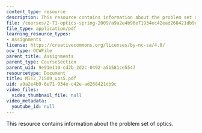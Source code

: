 ```yaml
---
content_type: resource
description: This resource contains information about the problem set of optics.
file: /courses/2-71-optics-spring-2009/a9a2e4b96e71934ec42ead268421db9c_MIT2_71S09_ups5.pdf
file_type: application/pdf
learning_resource_types:
- Assignments
license: https://creativecommons.org/licenses/by-nc-sa/4.0/
ocw_type: OCWFile
parent_title: Assignments
parent_type: CourseSection
parent_uid: 9e91e110-cd2b-2d2c-0492-a5b581ce5547
resourcetype: Document
title: MIT2_71S09_ups5.pdf
uid: a9a2e4b9-6e71-934e-c42e-ad268421db9c
video_files:
  video_thumbnail_file: null
video_metadata:
  youtube_id: null
---
```

This resource contains information about the problem set of optics.